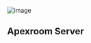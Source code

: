 
![image](https://user-images.githubusercontent.com/105407121/192091172-828efe17-9667-4f91-abb9-404dfd0f308a.png)

## Apexroom Server
